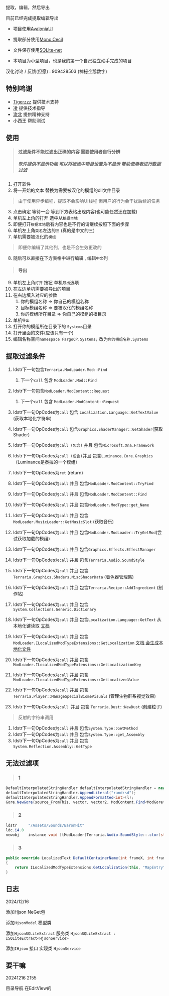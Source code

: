 提取，编辑，然后导出

目前已经完成提取编辑导出

- 项目使用[AvaloniaUI](https://github.com/AvaloniaUI/Avalonia)

- 提取部分使用[Mono.Cecil](https://github.com/jbevain/cecil)
- 文件保存使用[SQLite-net](https://github.com/praeclarum/sqlite-net)



- 本项目为小型项目，也是我的第一个自己独立动手完成的项目



汉化讨论 / 反馈(但愿) : 909428503 (神秘企鹅数字)

## 特别鸣谢

- [Tigerzzz](https://github.com/TigerChenzzz) 提供技术支持
- [凌](https://github.com/NLick47) 提供技术指导
- [渝北](https://github.com/zlzhaidou) 提供精神支持
- 小西王 帮助测试



## 使用

> #### 过滤条件不能过滤出正确的内容 需要使用者自行分辨
>
> ##### 软件提供不显示功能 可以将被选中项目设置为不显示 帮助使用者进行数据过滤

1. 打开软件
2. 将一开始的文本 替换为需要被汉化的模组的dll文件目录

> 由于使用异步编程，提取不会影响UI线程 但用户的行为会干扰后续的任务

3. 点击确定 等待一会 等到下方表格出现内容(也可能任然还在加载)
4. 单机左上角的打开 选中从`根据本地`
5. 即便打开`根据本地`后有内容也是不行的请继续按照下面的步骤
6. 单机左上角`类名`左边的`三` (真的是中文的三)
7. 单机需要被汉化的`模组`

> 即便你编辑了其他列，也是不会生效更改的

8. 随后可以直接在下方表格中进行编辑 , 编辑`中文`列 



> #### 导出

9. 单机左上角`打开` 按钮 单机`导出`选项
10. 在左边单机需要被导出的项目
11. 在右边填入对应的参数
    1. 你的模组名称 => 你自己的模组名称
    2. 目标模组名称 => 要被汉化的模组名称
    3. 你的模组所在目录 => 你自己的模组的根目录
12. 单机`导出`
13. 打开你的模组所在目录下的 `Systems`目录
14. 打开里面的文件(应该只有一个)
15. 编辑名称空间`namespace FargoCP.Systems;` 改为`你的模组名称.Systems`





## 提取过滤条件

1. ldstr下一句包含`Terraria.ModLoader.Mod::Find` 
   1. 下一个`call` 包含 `ModLoader.Mod::Find`
2. ldstr下一句包含`ModLoader.ModContent::Request` 
   1. 下一个`call` 包含 `ModLoader.ModContent::Request`
3. ldstr下一句OpCodes为`call` 包含 `Localization.Language::GetTextValue` (获取本地化字符串)
4. ldstr下一句OpCodes为`call` 包含`Graphics.ShaderManager::GetShader`(获取Shader)
5. ldstr下一句OpCodes为`call (包含)`   并且 包含`Microsoft.Xna.Framework`
6. ldstr下一句OpCodes为`call (包含)`并且 包含`Luminance.Core.Graphics` （Luminance是泰拉的一个模组）
7. ldstr下一句OpCodes为`ret` (return)
8. ldstr下一句OpCodes为`call` 并且 包含`ModLoader.ModContent::TryFind`
9. ldstr下一句OpCodes为`call` 并且 包含`ModLoader.ModContent::Find`
10. ldstr下一句OpCodes为`call` 并且 包含`ModLoader.ModType::get_Name`
11. ldstr下一句OpCodes为`call` 并且 包含`ModLoader.MusicLoader::GetMusicSlot` (获取音乐)
12. ldstr下一句OpCodes为`call` 并且 包含`ModLoader.ModLoader::TryGetMod`(尝试获取加载的模组)
13. ldstr下一句OpCodes为`call` 并且 包含`Graphics.Effects.EffectManager`
14. ldstr下一句OpCodes为`call` 并且 包含`Terraria.Audio.SoundStyle`
15. ldstr下一句OpCodes为`call` 并且 包含`Terraria.Graphics.Shaders.MiscShaderData` (着色器管理集)
16. ldstr下一句OpCodes为`call` 并且 包含`Terraria.Recipe::AddIngredient` (制作站)
17. ldstr下一句OpCodes为`call` 并且 包含`System.Collections.Generic.Dictionary`
18. ldstr下一句OpCodes为`call` 并且 包含`Localization.Language::GetText` 从本地化键读取 [文档](http://docs.tmodloader.net/docs/stable/class_language.html)



19. ldstr下一句OpCodes为`call` 并且 包含`ModLoader.ILocalizedModTypeExtensions::GetLocalization` [文档 会生成本地化文件](http://docs.tmodloader.net/docs/stable/class_i_localized_mod_type_extensions.html)
20. ldstr下一句OpCodes为`call` 并且 包含`ModLoader.ILocalizedModTypeExtensions::GetLocalizationKey` 
21. ldstr下一句OpCodes为`call` 并且 包含`ModLoader.ILocalizedModTypeExtensions::GetLocalizedValue` 



22. ldstr下一句OpCodes为`call` 并且 包含`Terraria.Player::ManageSpecialBiomeVisuals` (管理生物群系视觉效果)
23. ldstr下一句OpCodes为`call `并且 包含 `Terraria.Dust::NewDust` (创建粒子)

> 反射的字符串调用

1. ldstr下一句OpCodes为`call`  并且 包含`System.Type::GetMethod`
2. ldstr下一句OpCodes为`call`  并且 包含`System.Type::get_Assembly`
3. ldstr下一句OpCodes为`call`  并且 包含`System.Reflection.Assembly::GetType`



## 无法过滤项

> ### 1

```csharp
DefaultInterpolatedStringHandler defaultInterpolatedStringHandler = new DefaultInterpolatedStringHandler(9, 1);
defaultInterpolatedStringHandler.AppendLiteral("randrsd");
defaultInterpolatedStringHandler.AppendFormatted<int>(l);
Gore.NewGore(source_FromThis, vector, vector2, ModContent.Find<ModGore>(name, defaultInterpolatedStringHandler.ToStringAndClear()).Type, base.NPC.scale);
```

> ### 2

```csharp
ldstr     "/Assets/Sounds/BaronHit"
ldc.i4.0
newobj    instance void [tModLoader]Terraria.Audio.SoundStyle::.ctor(string, valuetype [tModLoader]Terraria.Audio.SoundType)
```

> ### 3

```csharp
public override LocalizedText DefaultContainerName(int frameX, int frameY)
{
	return ILocalizedModTypeExtensions.GetLocalization(this, "MapEntry" + (frameX / 36).ToString(), null);
}
```





## 日志

2024/12/16

添加Hjson NeGet包

添加`HjsonModel` 模型类

添加`HjsonSQLiteExtract` 服务类 `HjsonSQLiteExtract : ISQLiteExtract<HjsonService>`

添加`IHjson` 接口 实现类 `HjsonService`





## 要干嘛

20241216 2155

目录导航 在EditView的
